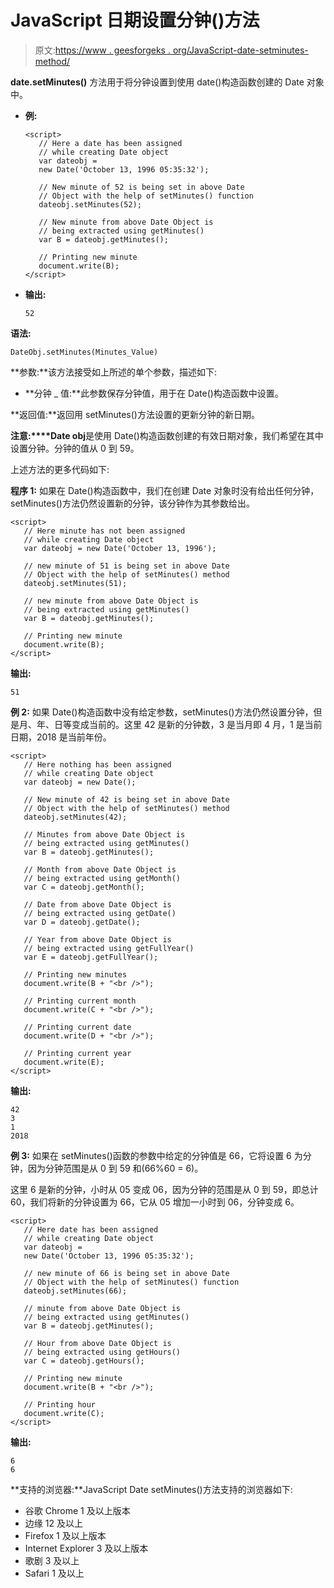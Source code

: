 # JavaScript 日期设置分钟()方法

> 原文:[https://www . geesforgeks . org/JavaScript-date-setminutes-method/](https://www.geeksforgeeks.org/javascript-date-setminutes-method/)

**date.setMinutes()** 方法用于将分钟设置到使用 date()构造函数创建的 Date 对象中。

*   **例:**

    ```
    <script>
       // Here a date has been assigned
       // while creating Date object
       var dateobj = 
       new Date('October 13, 1996 05:35:32');

       // New minute of 52 is being set in above Date
       // Object with the help of setMinutes() function
       dateobj.setMinutes(52);

       // New minute from above Date Object is
       // being extracted using getMinutes()
       var B = dateobj.getMinutes();

       // Printing new minute
       document.write(B);
    </script>
    ```

*   **输出:**

    ```
    52
    ```

**语法:**

```
DateObj.setMinutes(Minutes_Value)
```

**参数:**该方法接受如上所述的单个参数，描述如下:

*   **分钟 _ 值:**此参数保存分钟值，用于在 Date()构造函数中设置。

**返回值:**返回用 setMinutes()方法设置的更新分钟的新日期。

**注意:****Date obj**是使用 Date()构造函数创建的有效日期对象，我们希望在其中设置分钟。分钟的值从 0 到 59。

上述方法的更多代码如下:

**程序 1:** 如果在 Date()构造函数中，我们在创建 Date 对象时没有给出任何分钟，setMinutes()方法仍然设置新的分钟，该分钟作为其参数给出。

```
<script>
   // Here minute has not been assigned
   // while creating Date object
   var dateobj = new Date('October 13, 1996');

   // new minute of 51 is being set in above Date
   // Object with the help of setMinutes() method
   dateobj.setMinutes(51);

   // new minute from above Date Object is
   // being extracted using getMinutes()
   var B = dateobj.getMinutes();

   // Printing new minute
   document.write(B);
</script>
```

**输出:**

```
51
```

**例 2:** 如果 Date()构造函数中没有给定参数，setMinutes()方法仍然设置分钟，但是月、年、日等变成当前的。这里 42 是新的分钟数，3 是当月即 4 月，1 是当前日期，2018 是当前年份。

```
<script>
   // Here nothing has been assigned
   // while creating Date object
   var dateobj = new Date();

   // New minute of 42 is being set in above Date
   // Object with the help of setMinutes() method
   dateobj.setMinutes(42);

   // Minutes from above Date Object is
   // being extracted using getMinutes()
   var B = dateobj.getMinutes();

   // Month from above Date Object is
   // being extracted using getMonth()
   var C = dateobj.getMonth();

   // Date from above Date Object is
   // being extracted using getDate()
   var D = dateobj.getDate();

   // Year from above Date Object is
   // being extracted using getFullYear()
   var E = dateobj.getFullYear();

   // Printing new minutes
   document.write(B + "<br />");

   // Printing current month
   document.write(C + "<br />");

   // Printing current date
   document.write(D + "<br />");

   // Printing current year
   document.write(E);
</script>
```

**输出:**

```
42
3
1
2018

```

**例 3:** 如果在 setMinutes()函数的参数中给定的分钟值是 66，它将设置 6 为分钟，因为分钟范围是从 0 到 59 和(66%60 = 6)。

这里 6 是新的分钟，小时从 05 变成 06，因为分钟的范围是从 0 到 59，即总计 60，我们将新的分钟设置为 66，它从 05 增加一小时到 06，分钟变成 6。

```
<script>
   // Here date has been assigned
   // while creating Date object
   var dateobj = 
   new Date('October 13, 1996 05:35:32');

   // new minute of 66 is being set in above Date
   // Object with the help of setMinutes() function
   dateobj.setMinutes(66);

   // minute from above Date Object is
   // being extracted using getMinutes()
   var B = dateobj.getMinutes();

   // Hour from above Date Object is
   // being extracted using getHours()
   var C = dateobj.getHours();

   // Printing new minute
   document.write(B + "<br />");

   // Printing hour
   document.write(C);
</script>
```

**输出:**

```
6
6

```

**支持的浏览器:**JavaScript Date setMinutes()方法支持的浏览器如下:

*   谷歌 Chrome 1 及以上版本
*   边缘 12 及以上
*   Firefox 1 及以上版本
*   Internet Explorer 3 及以上版本
*   歌剧 3 及以上
*   Safari 1 及以上